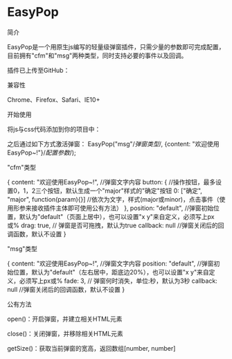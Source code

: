 # EasyPop

简介

EasyPop是一个用原生js编写的轻量级弹窗插件，只需少量的参数即可完成配置，目前拥有"cfm"和"msg"两种类型，同时支持必要的事件以及回调。

插件已上传至GitHub：

兼容性

Chrome、Firefox、Safari、IE10+

开始使用

将js与css代码添加到你的项目中：

<link href="YourPath/easypop.css" type="text/css" rel="stylesheet">
<script src="YourPath/easypop.js" type="text/javascript"></script>

之后通过如下方式激活弹窗：
EasyPop("msg"/*弹窗类型*/, {content: "欢迎使用EasyPop~!"}/*配置参数*/);

"cfm"类型

{
    content: "欢迎使用EasyPop~!",  //弹窗文字内容
    button: {  //操作按钮，最多设置0，1，2三个按钮，默认生成一个"major"样式的"确定"按钮
        0: ["确定", "major", function(param){}]  //依次为文字，样式(major或minor)，点击事件（使用形参来接收插件主体即可使用公有方法）
    },
    position: "default",  //弹窗初始位置，默认为"default"（页面上居中），也可以设置"x y"来自定义，必须写上px或%
    drag: true,  // 弹窗是否可拖拽，默认为true
    callback: null  //弹窗关闭后的回调函数，默认不设置
}

"msg"类型

{
    content: "欢迎使用EasyPop~!",  //弹窗文字内容
    position: "default",  //弹窗初始位置，默认为"default"（左右居中，距底边20%），也可以设置"x y"来自定义，必须写上px或%
    fade: 3,  // 弹窗何时消失，单位:秒，默认为3秒
    callback: null  //弹窗关闭后的回调函数，默认不设置
}

公有方法

open()：开启弹窗，并建立相关HTML元素

close()：关闭弹窗，并移除相关HTML元素

getSize()：获取当前弹窗的宽高，返回数组[number, number]
